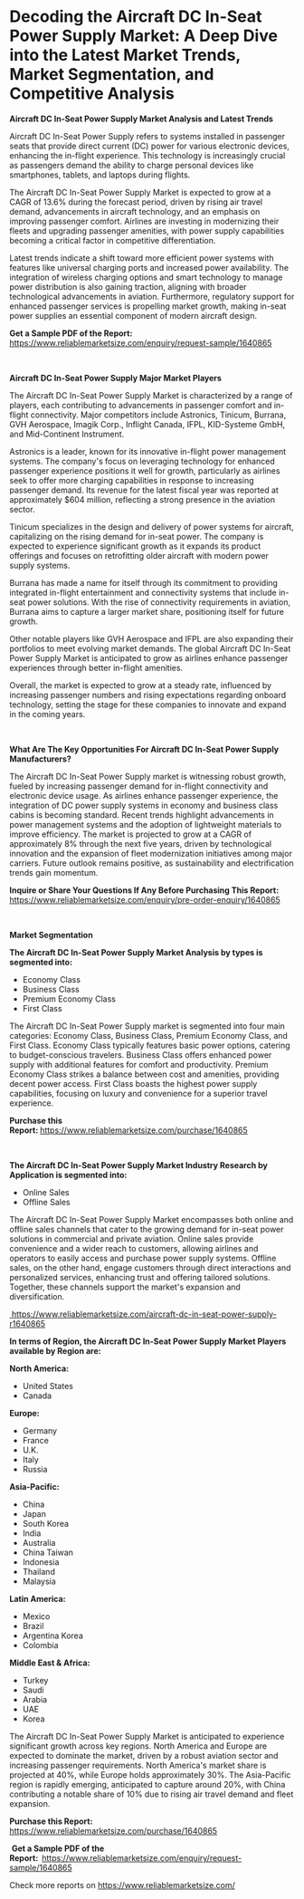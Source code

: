 <p><h1>Decoding the Aircraft DC In-Seat Power Supply Market: A Deep Dive into the Latest Market Trends, Market Segmentation, and Competitive Analysis</h1></p><p><strong>Aircraft DC In-Seat Power Supply Market Analysis and Latest Trends</strong></p>
<p><p>Aircraft DC In-Seat Power Supply refers to systems installed in passenger seats that provide direct current (DC) power for various electronic devices, enhancing the in-flight experience. This technology is increasingly crucial as passengers demand the ability to charge personal devices like smartphones, tablets, and laptops during flights.</p><p>The Aircraft DC In-Seat Power Supply Market is expected to grow at a CAGR of 13.6% during the forecast period, driven by rising air travel demand, advancements in aircraft technology, and an emphasis on improving passenger comfort. Airlines are investing in modernizing their fleets and upgrading passenger amenities, with power supply capabilities becoming a critical factor in competitive differentiation. </p><p>Latest trends indicate a shift toward more efficient power systems with features like universal charging ports and increased power availability. The integration of wireless charging options and smart technology to manage power distribution is also gaining traction, aligning with broader technological advancements in aviation. Furthermore, regulatory support for enhanced passenger services is propelling market growth, making in-seat power supplies an essential component of modern aircraft design.</p></p>
<p><strong>Get a Sample PDF of the Report:&nbsp;</strong> <a href="https://www.reliablemarketsize.com/enquiry/request-sample/1640865?utm_campaign=2186&utm_medium=2&utm_source=Github&utm_content=ia&utm_term=14022025&utm_id=aircraft-dc-in-seat-power-supply">https://www.reliablemarketsize.com/enquiry/request-sample/1640865</a></p>
<p>&nbsp;</p>
<p><strong>Aircraft DC In-Seat Power Supply Major Market Players</strong></p>
<p><p>The Aircraft DC In-Seat Power Supply Market is characterized by a range of players, each contributing to advancements in passenger comfort and in-flight connectivity. Major competitors include Astronics, Tinicum, Burrana, GVH Aerospace, Imagik Corp., Inflight Canada, IFPL, KID-Systeme GmbH, and Mid-Continent Instrument.</p><p>Astronics is a leader, known for its innovative in-flight power management systems. The company's focus on leveraging technology for enhanced passenger experience positions it well for growth, particularly as airlines seek to offer more charging capabilities in response to increasing passenger demand. Its revenue for the latest fiscal year was reported at approximately $604 million, reflecting a strong presence in the aviation sector.</p><p>Tinicum specializes in the design and delivery of power systems for aircraft, capitalizing on the rising demand for in-seat power. The company is expected to experience significant growth as it expands its product offerings and focuses on retrofitting older aircraft with modern power supply systems.</p><p>Burrana has made a name for itself through its commitment to providing integrated in-flight entertainment and connectivity systems that include in-seat power solutions. With the rise of connectivity requirements in aviation, Burrana aims to capture a larger market share, positioning itself for future growth.</p><p>Other notable players like GVH Aerospace and IFPL are also expanding their portfolios to meet evolving market demands. The global Aircraft DC In-Seat Power Supply Market is anticipated to grow as airlines enhance passenger experiences through better in-flight amenities.</p><p>Overall, the market is expected to grow at a steady rate, influenced by increasing passenger numbers and rising expectations regarding onboard technology, setting the stage for these companies to innovate and expand in the coming years.</p></p>
<p>&nbsp;</p>
<p><strong>What Are The Key Opportunities For Aircraft DC In-Seat Power Supply Manufacturers?</strong></p>
<p><p>The Aircraft DC In-Seat Power Supply market is witnessing robust growth, fueled by increasing passenger demand for in-flight connectivity and electronic device usage. As airlines enhance passenger experience, the integration of DC power supply systems in economy and business class cabins is becoming standard. Recent trends highlight advancements in power management systems and the adoption of lightweight materials to improve efficiency. The market is projected to grow at a CAGR of approximately 8% through the next five years, driven by technological innovation and the expansion of fleet modernization initiatives among major carriers. Future outlook remains positive, as sustainability and electrification trends gain momentum.</p></p>
<p><strong>Inquire or Share Your Questions If Any Before Purchasing This Report:</strong> <a href="https://www.reliablemarketsize.com/enquiry/pre-order-enquiry/1640865?utm_campaign=2186&utm_medium=2&utm_source=Github&utm_content=ia&utm_term=14022025&utm_id=aircraft-dc-in-seat-power-supply">https://www.reliablemarketsize.com/enquiry/pre-order-enquiry/1640865</a></p>
<p>&nbsp;</p>
<p><strong>Market Segmentation</strong></p>
<p><strong>The Aircraft DC In-Seat Power Supply Market Analysis by types is segmented into:</strong></p>
<p><ul><li>Economy Class</li><li>Business Class</li><li>Premium Economy Class</li><li>First Class</li></ul></p>
<p><p>The Aircraft DC In-Seat Power Supply market is segmented into four main categories: Economy Class, Business Class, Premium Economy Class, and First Class. Economy Class typically features basic power options, catering to budget-conscious travelers. Business Class offers enhanced power supply with additional features for comfort and productivity. Premium Economy Class strikes a balance between cost and amenities, providing decent power access. First Class boasts the highest power supply capabilities, focusing on luxury and convenience for a superior travel experience.</p></p>
<p><strong>Purchase this Report:&nbsp;</strong><a href="https://www.reliablemarketsize.com/purchase/1640865?utm_campaign=2186&utm_medium=2&utm_source=Github&utm_content=ia&utm_term=14022025&utm_id=aircraft-dc-in-seat-power-supply">https://www.reliablemarketsize.com/purchase/1640865</a></p>
<p>&nbsp;</p>
<p><strong>The Aircraft DC In-Seat Power Supply Market Industry Research by Application is segmented into:</strong></p>
<p><ul><li>Online Sales</li><li>Offline Sales</li></ul></p>
<p><p>The Aircraft DC In-Seat Power Supply Market encompasses both online and offline sales channels that cater to the growing demand for in-seat power solutions in commercial and private aviation. Online sales provide convenience and a wider reach to customers, allowing airlines and operators to easily access and purchase power supply systems. Offline sales, on the other hand, engage customers through direct interactions and personalized services, enhancing trust and offering tailored solutions. Together, these channels support the market's expansion and diversification.</p></p>
<p><a href="https://www.reliablemarketsize.com/aircraft-dc-in-seat-power-supply-r1640865?utm_campaign=2186&utm_medium=2&utm_source=Github&utm_content=ia&utm_term=14022025&utm_id=aircraft-dc-in-seat-power-supply">&nbsp;https://www.reliablemarketsize.com/aircraft-dc-in-seat-power-supply-r1640865</a></p>
<p><strong>In terms of Region, the Aircraft DC In-Seat Power Supply Market Players available by Region are:</strong></p>
<p>
    <p> <strong> North America: </strong>
        <ul>
            <li>United States</li>
            <li>Canada</li>
        </ul>
        </p> 
    <p> <strong> Europe: </strong>
        <ul>
            <li>Germany</li>
            <li>France</li>
            <li>U.K.</li>
            <li>Italy</li>
            <li>Russia</li>
        </ul>
        </p> 
    <p> <strong> Asia-Pacific: </strong>
        <ul>
            <li>China</li>
            <li>Japan</li>
            <li>South Korea</li>
            <li>India</li>
            <li>Australia</li>
            <li>China Taiwan</li>
            <li>Indonesia</li>
            <li>Thailand</li>
            <li>Malaysia</li>
        </ul>
        </p> 
    <p> <strong> Latin America: </strong>
        <ul>
            <li>Mexico</li>
            <li>Brazil</li>
            <li>Argentina Korea</li>
            <li>Colombia</li>
        </ul>
        </p> 
    <p> <strong> Middle East & Africa: </strong>
        <ul>
            <li>Turkey</li>
            <li>Saudi</li>
            <li>Arabia</li>
            <li>UAE</li>
            <li>Korea</li>
        </ul>
    </p>
    </p>
<p><p>The Aircraft DC In-Seat Power Supply Market is anticipated to experience significant growth across key regions. North America and Europe are expected to dominate the market, driven by a robust aviation sector and increasing passenger requirements. North America's market share is projected at 40%, while Europe holds approximately 30%. The Asia-Pacific region is rapidly emerging, anticipated to capture around 20%, with China contributing a notable share of 10% due to rising air travel demand and fleet expansion.</p></p>
<p><strong>Purchase this Report: </strong><a href="https://www.reliablemarketsize.com/purchase/1640865?utm_campaign=2186&utm_medium=2&utm_source=Github&utm_content=ia&utm_term=14022025&utm_id=aircraft-dc-in-seat-power-supply">https://www.reliablemarketsize.com/purchase/1640865</a></p>
<p>&nbsp;<strong>Get a Sample PDF of the Report:&nbsp;&nbsp;</strong><a href="https://www.reliablemarketsize.com/enquiry/request-sample/1640865?utm_campaign=2186&utm_medium=2&utm_source=Github&utm_content=ia&utm_term=14022025&utm_id=aircraft-dc-in-seat-power-supply">https://www.reliablemarketsize.com/enquiry/request-sample/1640865</a></p>
<p><strong></strong></p>
<p>Check more reports on <a href="https://www.reliablemarketsize.com/?utm_campaign=2186&utm_medium=2&utm_source=Github&utm_content=ia&utm_term=14022025&utm_id=aircraft-dc-in-seat-power-supply">https://www.reliablemarketsize.com/</a></p>